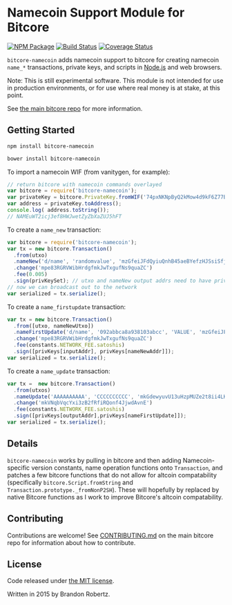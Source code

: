 # Namecoin Support Module for Bitcore

[![NPM Package](https://img.shields.io/npm/v/bitcore-namecoin.svg?style=flat-square)](https://www.npmjs.org/package/bitcore-namecoin)
[![Build Status](https://travis-ci.org/brandonrobertz/bitcore-namecoin.svg?branch=master)](https://travis-ci.org/brandonrobertz/bitcore-namecoin)
[![Coverage Status](https://coveralls.io/repos/brandonrobertz/bitcore-namecoin/badge.svg?branch=master)](https://coveralls.io/r/brandonrobertz/bitcore-namecoin?branch=master)

`bitcore-namecoin` adds namecoin support to bitcore for creating namecoin `name_*` transactions, private keys, and scripts in [Node.js](http://nodejs.org/) and web browsers.

Note: This is still experimental software. This module is not intended for use in production environments, or for use where real money is at stake, at this point.

See [the main bitcore repo](https://github.com/bitpay/bitcore) for more information.

## Getting Started

```sh
npm install bitcore-namecoin
```

```sh
bower install bitcore-namecoin
```

To import a namecoin WIF (from vanitygen, for example):

```javascript
// return bitcore with namecoin commands overlayed
var bitcore = require('bitcore-namecoin');
var privateKey = bitcore.PrivateKey.fromWIF('74pxNKNpByQ2kMow4d9kF6Z77BYeKztQNLq3dSyU4ES1K5KLNiz');
var address = privateKey.toAddress();
console.log( address.toString());
// NAMEuWT2icj3ef8HWJwetZyZbXaZUJ5hFT
```

To create a `name_new` transaction:

```javascript
var bitcore = require('bitcore-namecoin');
var tx = new bitcore.Transaction()
  .from(utxo)
  .nameNew('d/name', 'randomvalue', 'mzGfeiJFdQyiuQnhB45aeBYefzHJSsiSfj')
  .change('mpe83RGRVWibHrdgfmkJwTxgufNs9quaZC')
  .fee(0.005)
  .sign(privKeySet); // utxo and nameNew output addrs need to have privKeys here
// now we can broadcast out to the network
var serialized = tx.serialize();
```

To create a `name_firstupdate` transaction:

```javascript
var tx = new bitcore.Transaction()
  .from([utxo, nameNewUtxo])
  .nameFirstUpdate('d/name', '092abbca8a938103abcc', 'VALUE', 'mzGfeiJFdQyiuQnhB45aeBYefzHJSsiSfj')
  .change('mpe83RGRVWibHrdgfmkJwTxgufNs9quaZC')
  .fee(constants.NETWORK_FEE.satoshis)
  .sign([privKeys[inputAddr], privKeys[nameNewAddr]]);
var serialized = tx.serialize();
```
To create a `name_update` transaction:

```javascript
var tx =  new bitcore.Transaction()
  .from(utxos)
  .nameUpdate('AAAAAAAAAA', 'CCCCCCCCCC', 'mkGdewyuvU13uHzpMUZe2t8ii4LKgKC8mE')
  .change('mkVNqbVqcYxi3zB2fRfiRQonf4JjwdAvnE')
  .fee(constants.NETWORK_FEE.satoshis)
  .sign([privKeys[outputAddr],privKeys[nameFirstUpdate]]);
var serialized = tx.serialize();
```

## Details

`bitcore-namecoin` works by pulling in bitcore and then adding Namecoin-specific
version constants, name operation functions onto `Transaction`, and patches
a few bitcore functions that do not allow for altcoin compatability (specifically
`bitcore.Script.fromString` and `Transaction.prototype._fromNonP2SH`). These will
hopefully by replaced by native Bitcore functions as I work to improve Bitcore's
altcoin compatability.

## Contributing

Contributions are welcome! See [CONTRIBUTING.md](https://github.com/bitpay/bitcore/blob/master/CONTRIBUTING.md) on the main bitcore repo for information about how to contribute.

## License

Code released under [the MIT license](https://github.com/bitpay/bitcore/blob/master/LICENSE).

Written in 2015 by Brandon Robertz.
